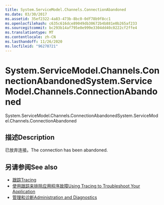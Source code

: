 ```yaml
---
title: System.ServiceModel.Channels.ConnectionAbandoned
ms.date: 03/30/2017
ms.assetid: 35ef2322-4a83-473b-8bc0-0df78b9f8cc1
ms.openlocfilehash: c635c616dce89049db30672b4b881e0b265af233
ms.sourcegitcommit: bc293b14af795e0e999e3304dd40c0222cf2ffe4
ms.translationtype: MT
ms.contentlocale: zh-CN
ms.lasthandoff: 11/26/2020
ms.locfileid: "96278721"
---
```

# <a name="systemservicemodelchannelsconnectionabandoned"></a><span data-ttu-id="c4a0e-102">System.ServiceModel.Channels.ConnectionAbandoned</span><span class="sxs-lookup"><span data-stu-id="c4a0e-102">System.ServiceModel.Channels.ConnectionAbandoned</span></span>

<span data-ttu-id="c4a0e-103">System.ServiceModel.Channels.ConnectionAbandoned</span><span class="sxs-lookup"><span data-stu-id="c4a0e-103">System.ServiceModel.Channels.ConnectionAbandoned</span></span>  
  
## <a name="description"></a><span data-ttu-id="c4a0e-104">描述</span><span class="sxs-lookup"><span data-stu-id="c4a0e-104">Description</span></span>  

 <span data-ttu-id="c4a0e-105">已放弃连接。</span><span class="sxs-lookup"><span data-stu-id="c4a0e-105">The connection has been abandoned.</span></span>  
  
## <a name="see-also"></a><span data-ttu-id="c4a0e-106">另请参阅</span><span class="sxs-lookup"><span data-stu-id="c4a0e-106">See also</span></span>

- [<span data-ttu-id="c4a0e-107">跟踪</span><span class="sxs-lookup"><span data-stu-id="c4a0e-107">Tracing</span></span>](index.md)
- [<span data-ttu-id="c4a0e-108">使用跟踪来排除应用程序故障</span><span class="sxs-lookup"><span data-stu-id="c4a0e-108">Using Tracing to Troubleshoot Your Application</span></span>](using-tracing-to-troubleshoot-your-application.md)
- [<span data-ttu-id="c4a0e-109">管理和诊断</span><span class="sxs-lookup"><span data-stu-id="c4a0e-109">Administration and Diagnostics</span></span>](../index.md)
